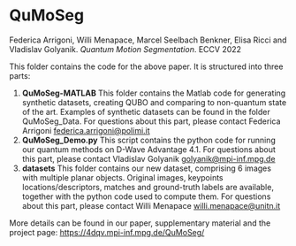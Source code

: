 # QuMoSeg

Federica Arrigoni, Willi Menapace, Marcel Seelbach Benkner, Elisa Ricci and Vladislav Golyanik. *Quantum Motion Segmentation*. ECCV 2022

This folder contains the code for the above paper. It is structured into three parts:

1) **QuMoSeg-MATLAB** This folder contains the Matlab code for generating synthetic datasets, creating QUBO and comparing to non-quantum state of the art. Examples of synthetic datasets can be found in the folder QuMoSeg_Data. For questions about this part, please contact Federica Arrigoni federica.arrigoni@polimi.it 
2) **QuMoSeg_Demo.py** This script contains the python code for running our quantum methods on D-Wave Advantage 4.1. For questions about this part, please contact Vladislav Golyanik golyanik@mpi-inf.mpg.de 
3) **datasets** This folder contains our new dataset, comprising 6 images with multiple planar objects. Original images, keypoints locations/descriptors, matches and ground-truth labels are available, together with the python code used to compute them. For questions about this part, please contact Willi Menapace willi.menapace@unitn.it

More details can be found in our paper, supplementary material and the project page: https://4dqv.mpi-inf.mpg.de/QuMoSeg/ 
